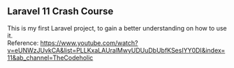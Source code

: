 ## Laravel 11 Crash Course

This is my first Laravel project, to gain a better understanding on how to use it.<br> 
Reference: https://www.youtube.com/watch?v=eUNWzJUvkCA&list=PLLKxaLAUralMwyUDUuDbUbfKSesIYY0DI&index=11&ab_channel=TheCodeholic
